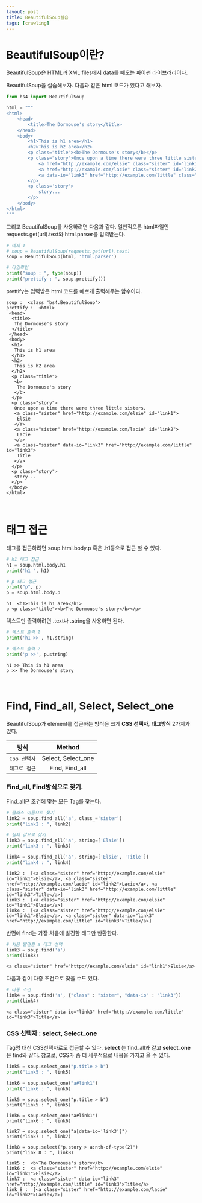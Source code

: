 ```yaml
---
layout: post
title: BeautifulSoup실습
tags: [crawling]
---
```


# BeautifulSoup이란?
BeautifulSoup은 HTML과 XML files에서 data를 빼오는 파이썬 라이브러리이다.

BeautifulSoup을 실습해보자. 다음과 같은 html 코드가 있다고 해보자.
~~~python
from bs4 import BeautifulSoup

html = """
<html>
    <head>
        <title>The Dormouse's story</title>
    </head>
    <body>
        <h1>This is h1 area</h1>
        <h2>This is h2 area</h2>
        <p class="title"><b>The Dormouse's story</b></p>
        <p class="story">Once upon a time there were three little sisters.
            <a href="http://example.com/elsie" class="sister" id="link1">Elsie</a>
            <a href="http://example.com/lacie" class="sister" id="link2">Lacie</a>
            <a data-io="link3" href="http://example.com/little" class="sister" id="link3">Title</a>
        </p>
        <p class='story'>
            story...
        </p>
    </body>
</html>
"""
~~~
그리고 BeautifulSoup를 사용하려면 다음과 같다. 일반적으론 html파일인 requests.get(url).text와 html.parser를 입력받는다.

~~~python
# 예제 1
# soup = BeautifulSoup(requests.get(url).text)
soup = BeautifulSoup(html, 'html.parser')

# 타입확인
print("soup : ", type(soup))
print("prettify : ", soup.prettify())
~~~

prettify는 입력받은 html 코드를 예쁘게 출력해주는 함수이다.
~~~
soup :  <class 'bs4.BeautifulSoup'>
prettify :  <html>     
 <head>
  <title>
   The Dormouse's story
  </title>
 </head>
 <body>
  <h1>
   This is h1 area     
  </h1>
  <h2>
   This is h2 area
  </h2>
  <p class="title">
   <b>
    The Dormouse's story
   </b>
  </p>
  <p class="story">
   Once upon a time there were three little sisters.
   <a class="sister" href="http://example.com/elsie" id="link1">
    Elsie
   </a>
   <a class="sister" href="http://example.com/lacie" id="link2">
    Lacie
   </a>
   <a class="sister" data-io="link3" href="http://example.com/little" id="link3">
    Title
   </a>
  </p>
  <p class="story">
   story...
  </p>
 </body>
</html>
~~~
&nbsp;
&nbsp;
&nbsp;

# 태그 접근
태그를 접근하려면 soup.html.body.p 혹은 .h1등으로 접근 할 수 있다.
~~~python
# h1 태그 접근
h1 = soup.html.body.h1
print('h1 ', h1)

# p 태그 접근
print("p", p)
p = soup.html.body.p
~~~

~~~
h1  <h1>This is h1 area</h1>
p <p class="title"><b>The Dormouse's story</b></p>
~~~

텍스트만 출력하려면 .text나 .string을 사용하면 된다.
~~~python
# 텍스트 출력 1
print('h1 >>', h1.string)

# 텍스트 출력 2
print('p >>', p.string)
~~~

~~~
h1 >> This is h1 area
p >> The Dormouse's story
~~~

&nbsp;
&nbsp;
&nbsp;

# Find, Find_all, Select, Select_one
BeautifulSoup가 element를 접근하는 방식은 크게
**CSS 선택자**, **태그방식** 2가지가 있다.

| 방식 | Method |
|---|:---:|
| `CSS 선택자` | Select, Select_one|
| `태그로 접근` | Find, Find_all |

### Find_all, Find방식으로 찾기.
Find_all은 조건에 맞는 모든 Tag를 찾는다.

~~~python
# 클래스 이름으로 찾기
link2 = soup.find_all('a', class_='sister')
print("link2 : ", link2)

# 실제 값으로 찾기
link3 = soup.find_all('a', string=['Elsie'])
print("link3 : ", link3)

link4 = soup.find_all('a', string=['Elsie', 'Title'])
print("link4 : ", link4)
~~~

~~~
link2 :  [<a class="sister" href="http://example.com/elsie" id="link1">Elsie</a>, <a class="sister" href="http://example.com/lacie" id="link2">Lacie</a>, <a class="sister" data-io="link3" href="http://example.com/little" id="link3">Title</a>]
link3 :  [<a class="sister" href="http://example.com/elsie" id="link1">Elsie</a>]
link4 :  [<a class="sister" href="http://example.com/elsie" id="link1">Elsie</a>, <a class="sister" data-io="link3" href="http://example.com/little" id="link3">Title</a>]
~~~

반면에 find는 가장 처음에 발견한 태그만 반환한다.

~~~python
# 처음 발견한 a 태그 선택
link3 = soup.find('a')
print(link3)
~~~

~~~
<a class="sister" href="http://example.com/elsie" id="link1">Elsie</a>
~~~

다음과 같이 다중 조건으로 찾을 수도 있다.
~~~python
# 다중 조건
link4 = soup.find('a', {"class" : "sister", "data-io" : "link3"})
print(link4)
~~~

~~~
<a class="sister" data-io="link3" href="http://example.com/little" id="link3">Title</a>
~~~

### CSS 선택자 : select, Select_one
Tag명 대신 CSS선택자로도 접근할 수 있다. **select** 는 find_all과 같고 **select_one** 은 find와 같다.
참고로, CSS가 좀 더 세부적으로 내용을 가지고 올 수 있다.

~~~python
link5 = soup.select_one("p.title > b")
print("link5 : ", link5)

link6 = soup.select_one("a#link1")
print("link6 : ", link6)
~~~

~~~
link5 = soup.select_one("p.title > b")
print("link5 : ", link5)

link6 = soup.select_one("a#link1")
print("link6 : ", link6)

link7 = soup.select_one("a[data-io='link3']")
print("link7 : ", link7)

link8 = soup.select("p.story > a:nth-of-type(2)")
print("link 8 : ", link8)
~~~

~~~
link5 :  <b>The Dormouse's story</b>
link6 :  <a class="sister" href="http://example.com/elsie" id="link1">Elsie</a>
link7 :  <a class="sister" data-io="link3" href="http://example.com/little" id="link3">Title</a>
link 8 :  [<a class="sister" href="http://example.com/lacie" id="link2">Lacie</a>]
~~~
